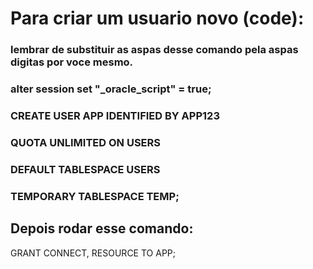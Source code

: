 # Para criar um usuario novo (code):
### lembrar de substituir as aspas desse comando pela aspas digitas por voce mesmo.
### alter session set "_oracle_script" = true;
### CREATE USER APP IDENTIFIED BY APP123
### QUOTA UNLIMITED ON USERS
### DEFAULT TABLESPACE USERS
### TEMPORARY TABLESPACE TEMP;

## Depois rodar esse comando:

GRANT CONNECT, RESOURCE TO APP;
